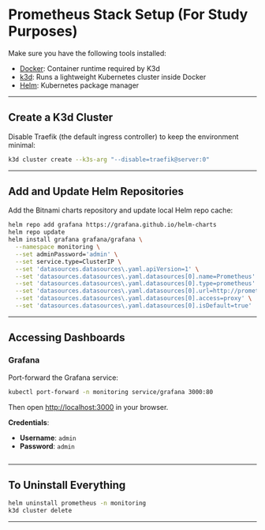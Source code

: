 # Prometheus Stack Setup (For Study Purposes)

Make sure you have the following tools installed:

- [Docker](https://docs.docker.com/engine/install/): Container runtime required by K3d
- [k3d](https://k3d.io/stable/): Runs a lightweight Kubernetes cluster inside Docker
- [Helm](https://helm.sh/docs/intro/install/): Kubernetes package manager

---

## Create a K3d Cluster

Disable Traefik (the default ingress controller) to keep the environment minimal:

```bash
k3d cluster create --k3s-arg "--disable=traefik@server:0"
```

---

## Add and Update Helm Repositories

Add the Bitnami charts repository and update local Helm repo cache:

```bash
helm repo add grafana https://grafana.github.io/helm-charts
helm repo update
helm install grafana grafana/grafana \
  --namespace monitoring \
  --set adminPassword='admin' \
  --set service.type=ClusterIP \
  --set 'datasources.datasources\.yaml.apiVersion=1' \
  --set 'datasources.datasources\.yaml.datasources[0].name=Prometheus' \
  --set 'datasources.datasources\.yaml.datasources[0].type=prometheus' \
  --set 'datasources.datasources\.yaml.datasources[0].url=http://prometheus-server.monitoring.svc.cluster.local' \
  --set 'datasources.datasources\.yaml.datasources[0].access=proxy' \
  --set 'datasources.datasources\.yaml.datasources[0].isDefault=true'
```

---

## Accessing Dashboards

### Grafana

Port-forward the Grafana service:

```bash
kubectl port-forward -n monitoring service/grafana 3000:80
```

Then open [http://localhost:3000](http://localhost:3000) in your browser.

**Credentials**:
- **Username**: `admin`
- **Password**: `admin`
  ```

---

## To Uninstall Everything

```bash
helm uninstall prometheus -n monitoring
k3d cluster delete
```

---
